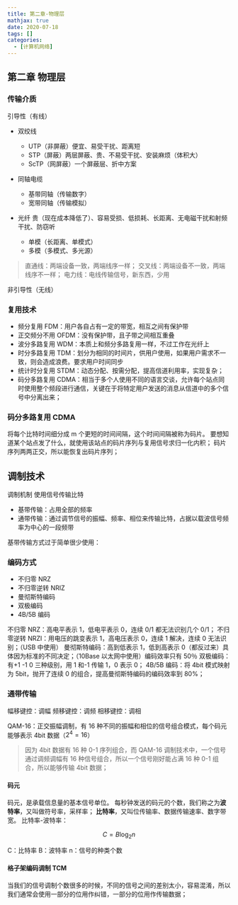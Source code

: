 ```yaml
---
title: 第二章-物理层
mathjax: true
date: 2020-07-18
tags: []
categories:
  - [计算机网络]
---
```


## 第二章 物理层

### 传输介质

引导性（有线）

- 双绞线

  - UTP（非屏蔽）便宜、易受干扰、距离短
  - STP（屏蔽）两层屏蔽、贵、不易受干扰、安装麻烦（体积大）
  - ScTP（网屏蔽）一个屏蔽层、折中方案

- 同轴电缆
  - 基带同轴（传输数字）
  - 宽带同轴（传输模拟）
- 光纤 贵（现在成本降低了）、容易受损、低损耗、长距离、无电磁干扰和射频干扰、防窃听
  - 单模（长距离、单模式）
  - 多模（多模式、多光源）

> 直通线：两端设备一致，两端线序一样；
> 交叉线：两端设备不一致，两端线序不一样；
> 电力线：电线传输信号，新东西，少用

非引导性（无线）

### 复用技术

- 频分复用 FDM：用户各自占有一定的带宽，相互之间有保护带
- 正交频分不用 OFDM：没有保护带，且子带之间相互重叠
- 波分多路复用 WDM：本质上和频分多路复用一样，不过工作在光纤上
- 时分多路复用 TDM：划分为相同的时间片，供用户使用，如果用户需求不一致，则会造成浪费。要求用户时间同步
- 统计时分复用 STDM：动态分配、按需分配，提高信道利用率，实现复杂；
- 码分多路复用 CDMA：相当于多个人使用不同的语言交谈，允许每个站点同时使用整个频段进行通信，关键在于将特定用户发送的消息从信道中的多个信号中分离出来；

### 码分多路复用 CDMA

将每个比特时间细分成 m 个更短的时间间隔，这个时间间隔被称为码片。
要想知道某个站点发了什么，就使用该站点的码片序列与复用信号求归一化内积；
码片序列两两正交，所以能恢复出码片序列；

## 调制技术

调制机制
使用信号传输比特

- 基带传输：占用全部的频率
- 通带传输：通过调节信号的振幅、频率、相位来传输比特，占据以载波信号频率为中心的一段频带

基带传输方式过于简单很少使用：

### 编码方式

- 不归零 NRZ
- 不归零逆转 NRIZ
- 曼彻斯特编码
- 双极编码
- 4B/5B 编码

不归零 NRZ：高电平表示 1，低电平表示 0，连续 0/1 都无法识别几个 0/1；
不归零逆转 NRZI：用电压的跳变表示 1，高电压表示 0，连续 1 解决，连续 0 无法识别；（USB 中使用）
曼彻斯特编码：高到低表示 1，低到高表示 0（都反过来）具体因为标准的不同决定；（10Base 以太网中使用）编码效率只有 50％
双极编码：有+1 -1 0 三种级别，用 1 和-1 传输 1，0 表示 0；
4B/5B 编码：将 4bit 模式映射为 5bit，抛开了连续 0 的组合，提高曼彻斯特编码的编码效率到 80%；

### 通带传输

幅移键控：调幅
频移键控：调频
相移键控：调相

QAM-16：正交振幅调制，有 16 种不同的振幅和相位的信号组合模式，每个码元能够表示 4bit 数据（$2^4=16$）

> 因为 4bit 数据有 16 种 0-1 序列组合，而 QAM-16 调制技术中，一个信号通过调频调幅有 16 种信号组合，所以一个信号刚好能占满 16 种 0-1 组合，所以能够传输 4bit 数据；

#### 码元

码元，是承载信息量的基本信号单位。
每秒钟发送的码元的个数，我们称之为**波特率**，又叫做符号率，采样率；
**比特率**，又叫位传输率、数据传输速率、数字带宽。
比特率-波特率：

$$
C = B \log_2 n
$$

C：比特率
B：波特率
n：信号的种类个数

#### 格子架编码调制 TCM

当我们的信号调制个数很多的时候，不同的信号之间的差别太小，容易混淆，所以我们通常会使用一部分的位用作纠错，一部分的位用作传输数据；
